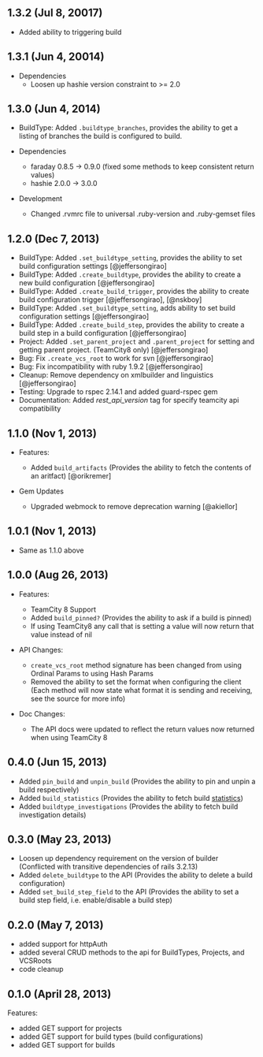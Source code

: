 ## 1.3.2 (Jul 8, 20017)

* Added ability to triggering build

## 1.3.1 (Jun 4, 20014)

* Dependencies
    * Loosen up hashie version constraint to >= 2.0

## 1.3.0 (Jun 4, 2014)

* BuildType: Added ```.buildtype_branches```, provides the ability to
  get a listing of branches the build is configured to build.

* Dependencies
    * faraday 0.8.5 -> 0.9.0 (fixed some methods to keep consistent return values)
    * hashie 2.0.0 -> 3.0.0

* Development
    * Changed .rvmrc file to universal .ruby-version and .ruby-gemset files

## 1.2.0 (Dec 7, 2013)

* BuildType: Added ```.set_buildtype_setting```, provides the ability to set build configuration settings [@jeffersongirao]
* BuildType: Added ```.create_buildtype```, provides the ability to create a new build configuration [@jeffersongirao]
* BuildType: Added ```.create_build_trigger```, provides the ability to create build configuration trigger [@jeffersongirao], [@nskboy]
* BuildType: Added ```.set_buildtype_setting```, adds ability to set build configuration settings [@jeffersongirao]
* BuildType: Added ```.create_build_step```, provides the ability to create a build step in a build configuration [@jeffersongirao]
* Project: Added ```.set_parent_project``` and ```.parent_project``` for setting and getting parent project. (TeamCity8 only) [@jeffersongirao]
* Bug: Fix ```.create_vcs_root``` to work for svn [@jeffersongirao]
* Bug: Fix incompatibility with ruby 1.9.2 [@jeffersongirao]
* Cleanup: Remove dependency on xmlbuilder and linguistics [@jeffersongirao]
* Testing: Upgrade to rspec 2.14.1 and added guard-rspec gem
* Documentation: Added *rest_api_version* tag for specify teamcity api compatibility

## 1.1.0 (Nov 1, 2013)

* Features:
    * Added ```build_artifacts``` (Provides the ability to fetch the
      contents of an aritfact) [@orikremer]

* Gem Updates
    * Upgraded webmock to remove deprecation warning [@akiellor]

## 1.0.1 (Nov 1, 2013)

* Same as 1.1.0 above

## 1.0.0 (Aug 26, 2013)

* Features:
    * TeamCity 8 Support
    * Added ```build_pinned?``` (Provides the ability to ask if a build is pinned)
    * If using TeamCity8 any call that is setting a value will now return that value instead of nil

* API Changes:
    * ```create_vcs_root``` method signature has been changed from using Ordinal Params to using Hash Params
    * Removed the ability to set the format when configuring the client (Each method will now state what format it is sending and receiving, see the source for more info)

* Doc Changes:
    * The API docs were updated to reflect the return values now returned when using TeamCity 8

## 0.4.0 (Jun 15, 2013)

* Added ```pin_build``` and ```unpin_build``` (Provides the ability to pin and unpin a build respectively)
* Added ```build_statistics``` (Provides the ability to fetch build [statistics](http://confluence.jetbrains.com/display/TCD8/Custom+Chart#CustomChart-listOfDefaultStatisticValues))
* Added ```buildtype_investigations``` (Provides the ability to fetch build investigation details)

## 0.3.0 (May 23, 2013)

* Loosen up dependency requirement on the version of builder (Conflicted with transitive dependencies of rails 3.2.13)
* Added ```delete_buildtype``` to the API (Provides the ability to delete a build configuration)
* Added ```set_build_step_field``` to the API (Provides the ability to set a build step field, i.e. enable/disable a build step)

## 0.2.0 (May 7, 2013)

  - added support for httpAuth
  - added several CRUD methods to the api for BuildTypes, Projects, and VCSRoots
  - code cleanup

## 0.1.0 (April 28, 2013)

Features:

  - added GET support for projects
  - added GET support for build types (build configurations)
  - added GET support for builds
